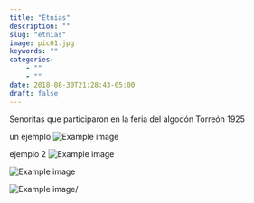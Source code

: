 ```yaml
---
title: "Etnias"
description: ""
slug: "etnias"
image: pic01.jpg
keywords: ""
categories: 
    - ""
    - ""
date: 2018-08-30T21:28:43-05:00
draft: false
---
```


Senoritas que participaron en la feria del algodón Torreón 1925

un ejemplo
![Example image](https://claudiaguerreros.github.io/juliososa/img/pic01.jpg)

ejemplo 2
![Example image](/img/pic01.jpg)

![Example image](static/img/pic01.jpg)

![Example image](pic01.jpg)/